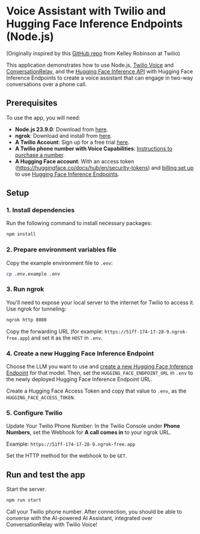# Voice Assistant with Twilio and Hugging Face Inference Endpoints (Node.js)

(Originally inspired by this [GitHub repo](https://github.com/robinske/cr-demo) from Kelley Robinson at Twilio)

This application demonstrates how to use Node.js, [Twilio Voice](https://www.twilio.com/docs/voice) and [ConversationRelay](https://www.twilio.com/docs/voice/twiml/connect/conversationrelay), and the [Hugging Face Inference API](https://www.npmjs.com/package/@huggingface/inference) with Hugging Face Inference Endpoints to create a voice assistant that can engage in two-way conversations over a phone call.

## Prerequisites

To use the app, you will need:

- **Node.js 23.9.0**: Download from [here](https://nodejs.org/).
- **ngrok**: Download and install from [here](https://ngrok.com/docs/getting-started/?os=linux#step-1-install).
- **A Twilio Account**: Sign up for a free trial [here](https://www.twilio.com/try-twilio).
- **A Twilio phone number with Voice Capabilities**: [Instructions to purchase a number](https://support.twilio.com/hc/en-us/articles/223180928-How-to-Buy-a-Twilio-Phone-Number).
- **A Hugging Face account**: With an access token (https://huggingface.co/docs/hub/en/security-tokens) and [billing set up](https://huggingface.co/docs/hub/en/billing) to use [Hugging Face Inference Endpoints](https://huggingface.co/inference-endpoints/dedicated).

## Setup

### 1. Install dependencies

Run the following command to install necessary packages:

```bash
npm install
```

### 2. Prepare environment variables file

Copy the example environment file to `.env`:

```bash
cp .env.example .env
```

### 3. Run ngrok

You'll need to expose your local server to the internet for Twilio to access it. Use ngrok for tunneling:

```bash
ngrok http 8080
```

Copy the forwarding URL (for example: `https://51ff-174-17-28-9.ngrok-free.app`) and set it as the `HOST` in `.env`.

### 4. Create a new Hugging Face Inference Endpoint

Choose the LLM you want to use and [create a new Hugging Face Inference Endpoint](https://endpoints.huggingface.co/catalog) for that model. Then, set the `HUGGING_FACE_ENDPOINT_URL` in `.env` to the newly deployed Hugging Face Inference Endpoint URL.

Create a Hugging Face Access Token and copy that value to `.env`, as the `HUGGING_FACE_ACCESS_TOKEN`. 

### 5. Configure Twilio

Update Your Twilio Phone Number: In the Twilio Console under **Phone Numbers**, set the Webhook for **A call comes in** to your ngrok URL.

Example: `https://51ff-174-17-28-9.ngrok-free.app`

Set the HTTP method for the webhook to be `GET`.

## Run and test the app

Start the server.

```bash
npm run start
```

Call your Twilio phone number. After connection, you should be able to converse with the AI-powered AI Assistant, integrated over ConversationRelay with Twilio Voice!
